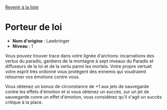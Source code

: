 [Revenir à la liste](list.md)

# Porteur de loi

 * **Nom d'origine** : Lawbringer
 * **Niveau** : 1


<p>Vous pouvez trouver trace dans votre lignée d'archons: incarnations des vertus du paradis, gardiens de la montagne à sept niveaux  du Paradis et diffuseurs de la loi et de la vertu parmi les mortels. Votre propre vertuet votre esprit très ordonné vous protègent des ennemis qui voudraient retourner vos émotions contre vous.</p>
<p>Vous obtenez un bonus de circonstance de +1 aux jets de sauvegarde contre les effets d'émotion et si vous obtenez un succès, sur un jet de sauvegarde conre un effet d'émotion, vous considérez qu'il s'agit un succès critique à la place.</p>